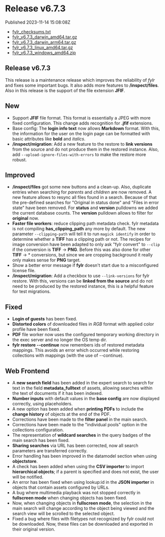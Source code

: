 
# Release v6.7.3

Published 2023-11-14 15:08:08Z

* [fylr_checksums.txt](https://s3.eu-central-1.wasabisys.com/fylr-releases/v6.7.3/fylr_checksums.txt)
* [fylr_v6.7.3_darwin_amd64.tar.gz](https://s3.eu-central-1.wasabisys.com/fylr-releases/v6.7.3/fylr_v6.7.3_darwin_amd64.tar.gz)
* [fylr_v6.7.3_darwin_arm64.tar.gz](https://s3.eu-central-1.wasabisys.com/fylr-releases/v6.7.3/fylr_v6.7.3_darwin_arm64.tar.gz)
* [fylr_v6.7.3_linux_amd64.tar.gz](https://s3.eu-central-1.wasabisys.com/fylr-releases/v6.7.3/fylr_v6.7.3_linux_amd64.tar.gz)
* [fylr_v6.7.3_windows_amd64.zip](https://s3.eu-central-1.wasabisys.com/fylr-releases/v6.7.3/fylr_v6.7.3_windows_amd64.zip)

## Release v6.7.3

This release is a maintenance release which improves the reliability of *fylr* and fixes some important bugs. It also adds more features to **/inspect/files**. Also in this release is the support of the file extension **JFIF**.

## New

* Support **JFIF** file format. This format is essentially a JPEG with more fixed configuration. This change adds recognition for **.jfif** extensions.
* Base config: The **login info text** now allows **Markdown** format. With this, the information for the user on the login page can be formatted with basic attributes like **bold** and _italics_. 
* **/inspect/migration**: Add a new feature to the restore to **link versions** from the source and do not produce them in the restored instance. Also, add `--upload-ignore-files-with-errors` to make the restore more robust.

## Improved

* **/inspect/files** got some new buttons and a clean-up. Also, duplicate entries when searching for _parents_ and _children_ are now removed. A new feature allows to resync all files found in a search. Because of that the pre-defined searches for "Original in status done" and "Files in error state" have been removed. For **status** and **version** pulldowns we added the current database counts. The **version** pulldown allows to filter for **original** now.
* **Faster file workers**: reduce clipping path metadata check. fylr metadata is not compiling **has_clipping_path** any more by default. The new parameter `--clipping-path` will tell it to run `magick identify` in order to determine whether a **TIFF** has a clipping path or not. The recipes for image conversion have been adapted to only ask "fylr convert" to `--clip` if the conversion is **TIFF** -> **PNG**. Before this was also done for other **TIFF** -> * conversions, but since we are cropping background it really only makes sense for **PNG** target.
* Show a better error message if **fylr** doesn't start due to a misconfigured license file.
* **/inspect/migration**: Add a checkbox to use `--link-versions` for fylr restore. With this, versions can be **linked from the source** and do not need to be produced by the restored instance, this is a helpful feature for test migrations.

## Fixed

* **Login of guests** has been fixed.
* **Distorted colors** of downloaded files in *RGB* format with applied color profile have been fixed.
* **PDF** file worker now uses the configured temporary working directory in the exec server and no longer the OS temp dir.
* **fylr restore --continue** now remembers ids of restored metadata mappings. This avoids an error which occurred while restoring collections with mappings (with the use of --continue).

## Web Frontend

* A **new search field** has been added in the expert search to search for text in the field **metadata_fulltext** of assets, allowing searches within the text of documents if it has been indexed.
* **Number inputs** with default values in the **base config** are now displayed correctly, using placeholders.
* A new option has been added when **printing PDFs** to include the **change history** of objects at the end of the PDF.
* Corrections have been made to the **filter panel** in the main search.
* Corrections have been made to the "individual pools" option in the collections configuration.
* The representation of **wildcard searches** in the query badges of the main search has been fixed.
* **Sharing searches** via URL has been corrected, now all search parameters are transferred correctly.
* Error handling has been improved in the datamodel section when using **objectstore**.
* A check has been added when using the **CSV importer** to import **hierarchical objects**; if a parent is specified and does not exist, the user will be notified.
* An error has been fixed when using lookup:id in the **JSON importer** in objects that contain assets configured by URLs.
* A bug where multimedia playback was not stopped correctly in **fullscreen mode** when changing objects has been fixed.
* Now, when changing objects in **fullscreen mode**, the selection in the main search will change according to the object being viewed and the search view will be scrolled to the selected object.
* Fixed a bug where files with filetypes not recognized by fylr could not be downloaded. Now, these files can be downloaded and exported in their original version.

